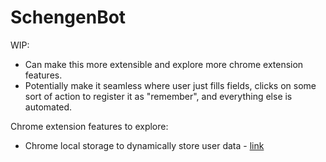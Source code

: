 # SchengenBot
WIP: 
- Can make this more extensible and explore more chrome extension features.
- Potentially make it seamless where user just fills fields, clicks on some sort of action to register it as "remember", and everything else is automated.

Chrome extension features to explore:
- Chrome local storage to dynamically store user data - [link](https://developer.chrome.com/docs/extensions/reference/api/storage)
